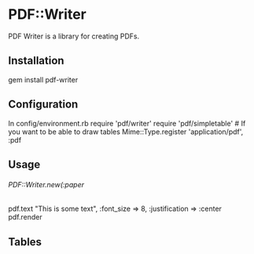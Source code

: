 # PDF::Writer

PDF Writer is a library for creating PDFs.

## Installation

  gem install pdf-writer

## Configuration
In config/environment.rb
  require 'pdf/writer'
  require 'pdf/simpletable' # If you want to be able to draw tables
  Mime::Type.register 'application/pdf', :pdf

## Usage
###### PDF::Writer.new(:paper
  pdf.text "This is some text", :font_size => 8, :justification => :center
  pdf.render

## Tables